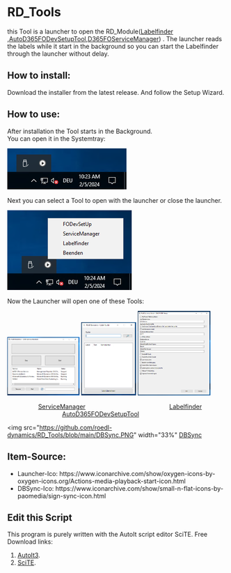 <h1>RD_Tools</h1>

this Tool is a launcher to open the RD_Module([Labelfinder](https://github.com/roedl-dynamics/RDD-Labelfinder) ,[AutoD365FODevSetupTool](https://github.com/roedl-dynamics/AutoD365FODevSetupTool),[D365FOServiceManager](https://github.com/roedl-dynamics/D365FOServiceManager))
 .
The launcher reads the labels while it start in the background so you can start the Labelfinder through the launcher without delay.
 

<h2>How to install:  </h2> 
Download the installer from the latest release. And follow the Setup Wizard.
<br>
<h2>How to use:</h2>
After installation the Tool starts in the Background.<br>
You can open it in the Systemtray: <br>

![image](https://github.com/roedl-dynamics/RD_Tools/blob/main/RD-Tools_ImTray.PNG) <br>

Next you can select a Tool to open with the launcher or close the launcher.

![image](https://github.com/roedl-dynamics/RD_Tools/blob/main/RD-Tools_ge%C3%B6ffnet.PNG) <br>


Now the Launcher will open one of these Tools:


<p float="left">
 <img src="https://github.com/roedl-dynamics/RD_Tools/blob/main/ServiceManager_geoeffnet.PNG" width="33%" />
 <img src="https://github.com/roedl-dynamics/RD_Tools/blob/main/Labelfinder_geoeffnet.PNG" width="25%" />
 <img src="https://github.com/roedl-dynamics/RD_Tools/blob/main/D365FODevSetup_geoeffnet.PNG" width="33%" />
</p>

&nbsp;&nbsp;&nbsp;&nbsp; &nbsp;&nbsp;&nbsp;&nbsp;&nbsp;&nbsp;&nbsp;&nbsp; &nbsp;&nbsp;&nbsp;&nbsp;[ServiceManager](https://github.com/roedl-dynamics/D365FOServiceManager)     &nbsp;&nbsp;&nbsp;&nbsp;&nbsp; &nbsp;&nbsp;&nbsp;&nbsp;   &nbsp;&nbsp;&nbsp;&nbsp; &nbsp;&nbsp;&nbsp;&nbsp; &nbsp;&nbsp;&nbsp;&nbsp;    &nbsp;&nbsp;&nbsp;&nbsp; &nbsp;&nbsp;&nbsp;&nbsp; &nbsp;&nbsp;&nbsp;&nbsp; &nbsp;&nbsp;&nbsp;&nbsp;&nbsp;&nbsp;&nbsp;[Labelfinder](https://github.com/roedl-dynamics/RDD-Labelfinder)  &nbsp;&nbsp;&nbsp;&nbsp;&nbsp;&nbsp;&nbsp;&nbsp; &nbsp;&nbsp;&nbsp;&nbsp;&nbsp;&nbsp;&nbsp;&nbsp;&nbsp;&nbsp;&nbsp;&nbsp;&nbsp;&nbsp;&nbsp;&nbsp;&nbsp;&nbsp;&nbsp;&nbsp;&nbsp;&nbsp;&nbsp;&nbsp;&nbsp;&nbsp;&nbsp;&nbsp;&nbsp;&nbsp;&nbsp;&nbsp;[AutoD365FODevSetupTool](https://github.com/roedl-dynamics/AutoD365FODevSetupTool) 

 <img src="https://github.com/roedl-dynamics/RD_Tools/blob/main/DBSync.PNG" width="33%"
[DBSync](https://github.com/roedl-dynamics/RD_Tools/blob/main/DBSync.PNG)


                                                                                         

<h2>Item-Source:</h2>
<ul>
  <li>Launcher-Ico: https://www.iconarchive.com/show/oxygen-icons-by-oxygen-icons.org/Actions-media-playback-start-icon.html</li>
  <li>DBSync-Ico:  https://www.iconarchive.com/show/small-n-flat-icons-by-paomedia/sign-sync-icon.html</li>
</ul>


<h2>Edit this Script </h2>

This program is purely written with the AutoIt script editor SciTE.
Free Download links: 
1.  [AutoIt3](https://www.autoitscript.com/site/autoit/downloads/).
2.	[SciTE](https://www.autoitscript.com/site/autoit-script-editor/downloads/).
